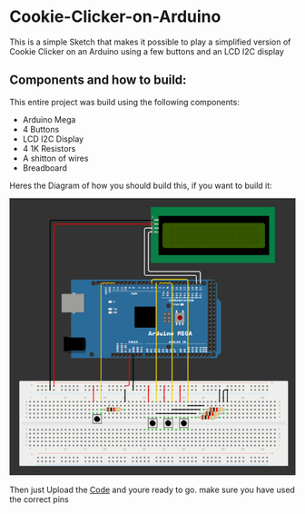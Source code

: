 # Cookie-Clicker-on-Arduino
This is a simple Sketch that makes it possible to play a simplified version of Cookie Clicker on an Arduino using a few buttons and an LCD I2C display

## Components and how to build:

This entire project was build using the following components:
- Arduino Mega
- 4 Buttons
- LCD I2C Display
- 4 1K Resistors
- A shitton of wires
- Breadboard

Heres the Diagram of how you should build this, if you want to build it:

![Circuit Diagram](https://github.com/CreBlaBo/Cookie-Clicker-on-Arduino/blob/main/How%20to%20connect.png)

Then just Upload the [Code](https://github.com/CreBlaBo/Cookie-Clicker-on-Arduino/blob/main/Cookie%20Clicker%20on%20Arduino.ino) and youre ready to go. make sure you have used the correct pins

